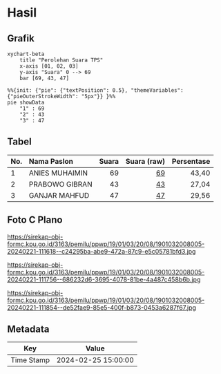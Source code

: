 # Hasil

## Grafik

```mermaid
xychart-beta
    title "Perolehan Suara TPS"
    x-axis [01, 02, 03]
    y-axis "Suara" 0 --> 69
    bar [69, 43, 47]
```

```mermaid
%%{init: {"pie": {"textPosition": 0.5}, "themeVariables": {"pieOuterStrokeWidth": "5px"}} }%%
pie showData
    "1" : 69
    "2" : 43
    "3" : 47
```

## Tabel

| No. | Nama Paslon    | Suara | Suara (raw) | Persentase |
|:--- |:-------------- | -----:| -----------:| ----------:|
| 1   | ANIES MUHAIMIN | 69    | [69][p-1]   | 43,40      |
| 2   | PRABOWO GIBRAN | 43    | [43][p-2]   | 27,04      |
| 3   | GANJAR MAHFUD  | 47    | [47][p-3]   | 29,56      |


[p-1]: https://github.com/gigit-pemilu/pemilu-2024-19-kepulauan-bangka-belitung/blob/main/pilpres/hitung-suara/sub/19-kepulauan-bangka-belitung/sub/01-bangka/sub/03-merawang/sub/2008-air-anyir/sub/005-tps/sub/paslon-1.txt
[p-2]: https://github.com/gigit-pemilu/pemilu-2024-19-kepulauan-bangka-belitung/blob/main/pilpres/hitung-suara/sub/19-kepulauan-bangka-belitung/sub/01-bangka/sub/03-merawang/sub/2008-air-anyir/sub/005-tps/sub/paslon-2.txt
[p-3]: https://github.com/gigit-pemilu/pemilu-2024-19-kepulauan-bangka-belitung/blob/main/pilpres/hitung-suara/sub/19-kepulauan-bangka-belitung/sub/01-bangka/sub/03-merawang/sub/2008-air-anyir/sub/005-tps/sub/paslon-3.txt

## Foto C Plano

https://sirekap-obj-formc.kpu.go.id/3163/pemilu/ppwp/19/01/03/20/08/1901032008005-20240221-111618--c24295ba-abe9-472a-87c9-e5c05781bfd3.jpg

https://sirekap-obj-formc.kpu.go.id/3163/pemilu/ppwp/19/01/03/20/08/1901032008005-20240221-111756--686232d6-3695-4078-81be-4a487c458b6b.jpg

https://sirekap-obj-formc.kpu.go.id/3163/pemilu/ppwp/19/01/03/20/08/1901032008005-20240221-111854--de52fae9-85e5-400f-b873-0453a6287f67.jpg


## Metadata

| Key        | Value               |
| ---------- | ------------------- |
| Time Stamp | 2024-02-25 15:00:00 |



